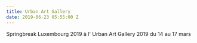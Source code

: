 ```yaml
---
title: Urban Art Gallery
date: 2019-06-23 05:55:00 Z
---
```


Springbreak Luxembourg 2019 à l' Urban Art Gallery 2019 du 14 au 17 mars
